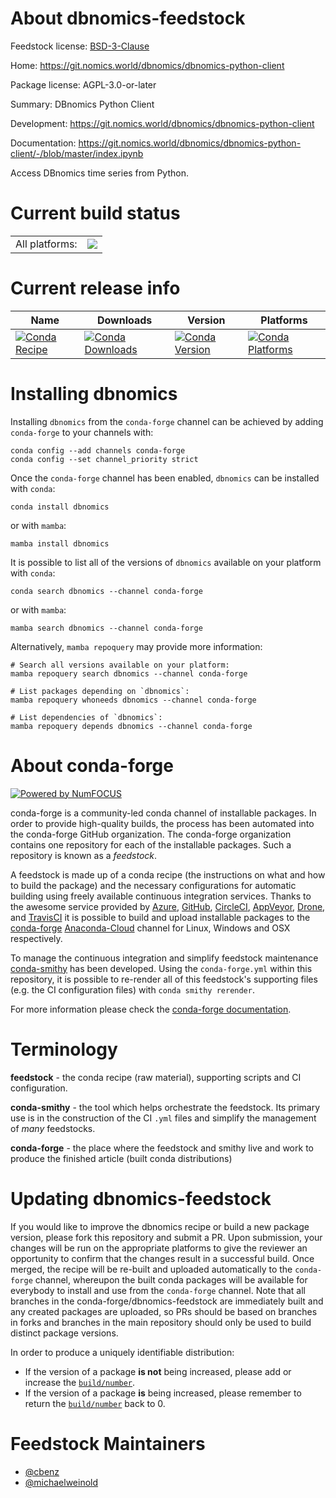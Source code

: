 About dbnomics-feedstock
========================

Feedstock license: [BSD-3-Clause](https://github.com/conda-forge/dbnomics-feedstock/blob/main/LICENSE.txt)

Home: https://git.nomics.world/dbnomics/dbnomics-python-client

Package license: AGPL-3.0-or-later

Summary: DBnomics Python Client

Development: https://git.nomics.world/dbnomics/dbnomics-python-client

Documentation: https://git.nomics.world/dbnomics/dbnomics-python-client/-/blob/master/index.ipynb

Access DBnomics time series from Python.


Current build status
====================


<table><tr><td>All platforms:</td>
    <td>
      <a href="https://dev.azure.com/conda-forge/feedstock-builds/_build/latest?definitionId=19167&branchName=main">
        <img src="https://dev.azure.com/conda-forge/feedstock-builds/_apis/build/status/dbnomics-feedstock?branchName=main">
      </a>
    </td>
  </tr>
</table>

Current release info
====================

| Name | Downloads | Version | Platforms |
| --- | --- | --- | --- |
| [![Conda Recipe](https://img.shields.io/badge/recipe-dbnomics-green.svg)](https://anaconda.org/conda-forge/dbnomics) | [![Conda Downloads](https://img.shields.io/conda/dn/conda-forge/dbnomics.svg)](https://anaconda.org/conda-forge/dbnomics) | [![Conda Version](https://img.shields.io/conda/vn/conda-forge/dbnomics.svg)](https://anaconda.org/conda-forge/dbnomics) | [![Conda Platforms](https://img.shields.io/conda/pn/conda-forge/dbnomics.svg)](https://anaconda.org/conda-forge/dbnomics) |

Installing dbnomics
===================

Installing `dbnomics` from the `conda-forge` channel can be achieved by adding `conda-forge` to your channels with:

```
conda config --add channels conda-forge
conda config --set channel_priority strict
```

Once the `conda-forge` channel has been enabled, `dbnomics` can be installed with `conda`:

```
conda install dbnomics
```

or with `mamba`:

```
mamba install dbnomics
```

It is possible to list all of the versions of `dbnomics` available on your platform with `conda`:

```
conda search dbnomics --channel conda-forge
```

or with `mamba`:

```
mamba search dbnomics --channel conda-forge
```

Alternatively, `mamba repoquery` may provide more information:

```
# Search all versions available on your platform:
mamba repoquery search dbnomics --channel conda-forge

# List packages depending on `dbnomics`:
mamba repoquery whoneeds dbnomics --channel conda-forge

# List dependencies of `dbnomics`:
mamba repoquery depends dbnomics --channel conda-forge
```


About conda-forge
=================

[![Powered by
NumFOCUS](https://img.shields.io/badge/powered%20by-NumFOCUS-orange.svg?style=flat&colorA=E1523D&colorB=007D8A)](https://numfocus.org)

conda-forge is a community-led conda channel of installable packages.
In order to provide high-quality builds, the process has been automated into the
conda-forge GitHub organization. The conda-forge organization contains one repository
for each of the installable packages. Such a repository is known as a *feedstock*.

A feedstock is made up of a conda recipe (the instructions on what and how to build
the package) and the necessary configurations for automatic building using freely
available continuous integration services. Thanks to the awesome service provided by
[Azure](https://azure.microsoft.com/en-us/services/devops/), [GitHub](https://github.com/),
[CircleCI](https://circleci.com/), [AppVeyor](https://www.appveyor.com/),
[Drone](https://cloud.drone.io/welcome), and [TravisCI](https://travis-ci.com/)
it is possible to build and upload installable packages to the
[conda-forge](https://anaconda.org/conda-forge) [Anaconda-Cloud](https://anaconda.org/)
channel for Linux, Windows and OSX respectively.

To manage the continuous integration and simplify feedstock maintenance
[conda-smithy](https://github.com/conda-forge/conda-smithy) has been developed.
Using the ``conda-forge.yml`` within this repository, it is possible to re-render all of
this feedstock's supporting files (e.g. the CI configuration files) with ``conda smithy rerender``.

For more information please check the [conda-forge documentation](https://conda-forge.org/docs/).

Terminology
===========

**feedstock** - the conda recipe (raw material), supporting scripts and CI configuration.

**conda-smithy** - the tool which helps orchestrate the feedstock.
                   Its primary use is in the construction of the CI ``.yml`` files
                   and simplify the management of *many* feedstocks.

**conda-forge** - the place where the feedstock and smithy live and work to
                  produce the finished article (built conda distributions)


Updating dbnomics-feedstock
===========================

If you would like to improve the dbnomics recipe or build a new
package version, please fork this repository and submit a PR. Upon submission,
your changes will be run on the appropriate platforms to give the reviewer an
opportunity to confirm that the changes result in a successful build. Once
merged, the recipe will be re-built and uploaded automatically to the
`conda-forge` channel, whereupon the built conda packages will be available for
everybody to install and use from the `conda-forge` channel.
Note that all branches in the conda-forge/dbnomics-feedstock are
immediately built and any created packages are uploaded, so PRs should be based
on branches in forks and branches in the main repository should only be used to
build distinct package versions.

In order to produce a uniquely identifiable distribution:
 * If the version of a package **is not** being increased, please add or increase
   the [``build/number``](https://docs.conda.io/projects/conda-build/en/latest/resources/define-metadata.html#build-number-and-string).
 * If the version of a package **is** being increased, please remember to return
   the [``build/number``](https://docs.conda.io/projects/conda-build/en/latest/resources/define-metadata.html#build-number-and-string)
   back to 0.

Feedstock Maintainers
=====================

* [@cbenz](https://github.com/cbenz/)
* [@michaelweinold](https://github.com/michaelweinold/)

